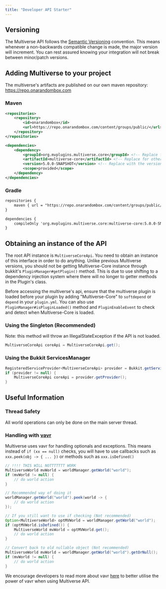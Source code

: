 ```yaml
---
title: "Developer API Starter"
---
```


## Versioning

The Multiverse API follows the [Semantic Versioning](https://semver.org/) convention. This means whenever a non-backwards compatible change is made, the major version will increment. You can rest assured knowing your integration will not break between minor/patch versions.

## Adding Multiverse to your project

The multiverse's artifacts are published on our own maven repository: https://repo.onarandombox.com

### Maven

```xml
<repositories>
    <repository>
        <id>onarandombox</id>
        <url>https://repo.onarandombox.com/content/groups/public/</url>
    </repository>
</repositories>

<dependencies>
    <dependency>
        <groupId>org.mvplugins.multiverse.core</groupId> <!-- Replace for other sub-modules -->
        <artifactId>multiverse-core</artifactId> <!-- Replace for other sub-modules -->
        <version>5.0.0-SNAPSHOT</version> <!-- Replace with the version you need -->
        <scope>provided</scope>
    </dependency>
</dependencies>
```

### Gradle

```md
repositories {
    maven { url = "https://repo.onarandombox.com/content/groups/public/" }
}

dependencies {
    compileOnly 'org.mvplugins.multiverse.core:multiverse-core:5.0.0-SNAPSHOT'
}
```

## Obtaining an instance of the API 

The root API instance is `MultiverseCoreApi`. You need to obtain an instance of this interface in order to do anything. Unlike previous Multiverse versions, you should not be getting Multiverse-Core instance through bukkit's `PluginManager#getPlugin()` method. This is due to use shifting to a dependency injection system where there will no longer to getter methods in the Plugin's class.

Before accessing the multiverse's api, ensure that the multiverse plugin is loaded before your plugin by adding "Multiverse-Core" to `softdepend` or `depend` in your `plugin.yml`. You can also use `PluginManager#isPluginLoaded()` method and `PluginEnableEvent` to check and detect when Multiverse-Core is loaded.

### Using the Singleton (Recommended) 

Note: this method will throw an IllegalStateException if the API is not loaded.

```java
MultiverseCoreApi coreApi = MultiverseCoreApi.get();
```

### Using the Bukkit ServicesManager 

```java
RegisteredServiceProvider<MultiverseCoreApi> provider = Bukkit.getServicesManager().getRegistration(MultiverseCoreApi.class);
if (provider != null) {
    MultiverseCoreApi coreApi = provider.getProvider();
}
```

## Useful Information

### Thread Safety

All world operations can only be done on the main server thread.

### Handling with [vavr](https://github.com/vavr-io/vavr)

Multiverse uses vavr for handling optionals and exceptions. This means instead of `if (xx == null)` checks, you will have to use callbacks such as `xxx.peek(obj -> { ... })` or methods such as `xxx.isDefined()`


```java
// !!!! THIS WILL NOTTTTTTT WORK
MultiverseWorld mvWorld = worldManager.getWorld("world");
if (mvWorld != null) {
    // do world action
}
```

```java
// Recommended way of doing it
worldManager.getWorld("world").peek(world -> {
    // do world action
});
```

```java
// If you still want to use if checking (Not recommended)
Option<MultiverseWorld> optMVWorld = worldManager.getWorld("world");
if (optMVWorld.isDefined()) {
    MultiverseWorld mvWorld = optMVWorld.get();
    // do world action
}
```

```java
// Convert back to old nullable object (Not recommended)
MultiverseWorld mvWorld = worldManager.getWorld("world").getOrNull();
if (mvWorld != null) {
    // do world action
}
```

We encourage developers to read more about vavr [here](https://docs.vavr.io) to better utilise the power of vavr when using Multiverse API.
